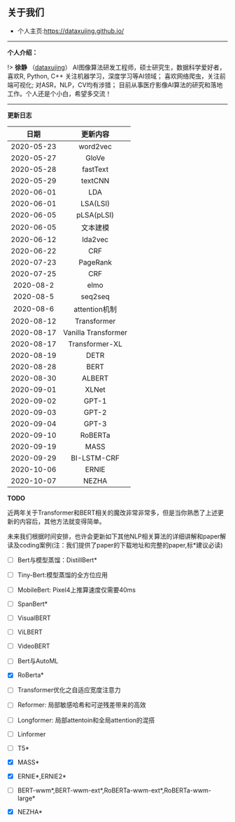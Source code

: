 
## 关于我们

+ 个人主页:https://dataxujing.github.io/

------

**个人介绍：**

!> **徐静** （[dataxujing](https://github.com/DataXujing)） AI图像算法研发工程师，硕士研究生，数据科学爱好者，喜欢R, Python, C++ 关注机器学习，深度学习等AI领域； 喜欢网络爬虫，关注前端可视化; 对ASR，NLP，CV均有涉猎；
目前从事医疗影像AI算法的研究和落地工作。个人还是个小白，希望多交流！

------

**更新日志**

|    日期              |   更新内容                |
|:--------------------:|:------------------------:|
|2020-05-23            |  word2vec                |
|2020-05-27            |  GloVe                   |
|2020-05-28            |  fastText                |
|2020-05-29            |  textCNN                 |
|2020-06-01            |  LDA                     |
|2020-06-01            |  LSA(LSI)                |
|2020-06-05            |  pLSA(pLSI)              |
|2020-06-05            |  文本建模                 |
|2020-06-12            |  lda2vec                 |
|2020-06-22            |  CRF                     |
|2020-07-23            |  PageRank                |
|2020-07-25            |  CRF                     |
|2020-08-2             |  elmo                    |
|2020-08-5             |  seq2seq                 |
|2020-08-6             |  attention机制            |
|2020-08-12            |  Transformer             |
|2020-08-17            |  Vanilla Transformer     |
|2020-08-17            |  Transformer-XL          |
|2020-08-19            |  DETR                    |
|2020-08-28            |  BERT                    |
|2020-08-30            |  ALBERT                  |
|2020-09-01            |  XLNet                   |
|2020-09-02            |  GPT-1                   |
|2020-09-03            |  GPT-2                   |
|2020-09-04            |  GPT-3                   |
|2020-09-10            |  RoBERTa                 |
|2020-09-19            |  MASS                    |
|2020-09-29            |  BI-LSTM-CRF             |
|2020-10-06            |  ERNIE                   |
|2020-10-07            |  NEZHA                   |






**TODO**

近两年关于Transformer和BERT相关的魔改非常非常多，但是当你熟悉了上述更新的内容后，其他方法就变得简单。

未来我们根据时间安排，也许会更新如下其他NLP相关算法的详细讲解和paper解读及coding案例(注：我们提供了paper的下载地址和完整的paper,标\*建议必读)

* [ ] Bert与模型蒸馏：DistillBert\*
* [ ] Tiny-Bert:模型蒸馏的全方位应用
* [ ] MobileBert: Pixel4上推算速度仅需要40ms
* [ ] SpanBert\*
* [ ] VisualBERT
* [ ] ViLBERT
* [ ] VideoBERT
* [ ] Bert与AutoML
* [x] RoBerta\*
* [ ] Transformer优化之自适应宽度注意力
* [ ] Reformer: 局部敏感哈希和可逆残差带来的高效
* [ ] Longformer: 局部attentoin和全局attention的混搭
* [ ] Linformer
* [ ] T5\*
* [x] MASS\*
* [x] ERNIE\*,ERNIE2\*
* [ ] BERT-wwm\*,BERT-wwm-ext\*,RoBERTa-wwm-ext\*,RoBERTa-wwm-large\*
* [x] NEZHA\*

























